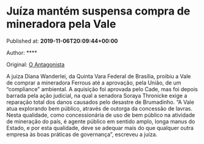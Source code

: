 
# Juíza mantém suspensa compra de mineradora pela Vale

Published at: **2019-11-06T20:09:44+00:00**

Author: ****

Original: [O Antagonista](https://www.oantagonista.com/economia/juiza-mantem-suspensa-compra-de-mineradora-pela-vale/)

A juíza Diana Wanderlei, da Quinta Vara Federal de Brasília, proibiu a Vale de comprar a mineradora Ferrous até a aprovação, pela União, de um “compliance” ambiental.
A aquisição foi aprovada pelo Cade, mas foi depois barrada pela ação judicial, na qual a senadora Soraya Thronicke exige a reparação total dos danos causados pelo desastre de Brumadinho.
“A Vale atua explorando bem público, através de outorga da concessão de lavras. Nesta qualidade, como concessionária de uso de bem público na atividade de mineração do país, é agente público em sentido amplo, longa manus do Estado, e por esta qualidade, deve se adequar mais do que qualquer outra empresa às boas práticas de governança”, escreveu a juíza.
